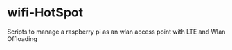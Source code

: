 # wifi-HotSpot
Scripts to manage a raspberry pi as an wlan access point with LTE and Wlan Offloading
